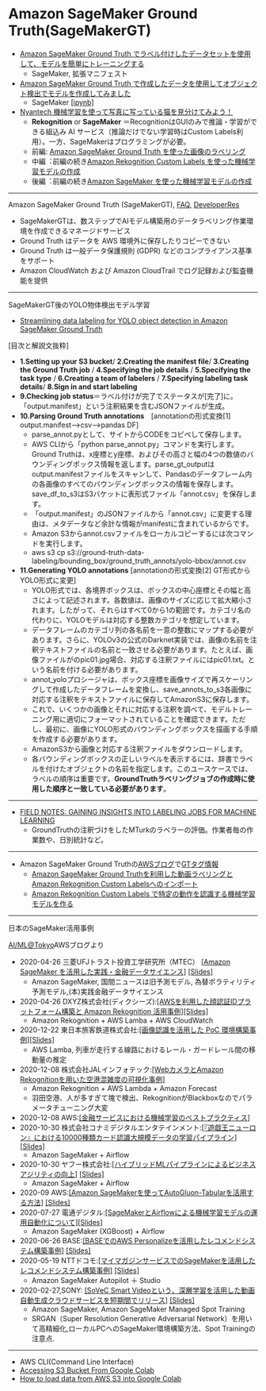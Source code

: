 # Amazon SageMaker Ground Truth(SageMakerGT)

- [Amazon SageMaker Ground Truth でラベル付けしたデータセットを使用して、モデルを簡単にトレーニングする](https://aws.amazon.com/jp/blogs/news/easily-train-models-using-datasets-labeled-by-amazon-sagemaker-ground-truth/) 
    - SageMaker, 拡張マニフェスト
- [Amazon SageMaker Ground Truth で作成したデータを使用してオブジェクト検出でモデルを作成してみました](https://dev.classmethod.jp/articles/amazon-sagemaker-object-detection-with-ground-truth/)
    - SageMaker [[ipynb]](https://gist.github.com/furuya02/1429744465506d6080813cafc8fe9579) 
- [Nyantech 機械学習を使って写真に写っている猫を見分けてみよう！](https://aws.amazon.com/jp/builders-flash/202003/sagemaker-groundtruth-cat/?awsf.filter-name=*all) 
  - **Rekognition** or **SageMaker** ＝RecognitionはGUIのみで推論・学習ができる組込み AI サービス（推論だけでない学習時はCustom Labels利用）。一方、SageMakerはプログラミングが必要。 
  - 前編: [Amazon SageMaker Ground Truth を使った画像のラベリング](https://aws.amazon.com/jp/builders-flash/202003/sagemaker-groundtruth-cat/?awsf.filter-name=*all)
  - 中編︓前編の続き[Amazon Rekognition Custom Labels を使った機械学習モデルの作成](https://aws.amazon.com/jp/builders-flash/202004/sagemaker-groundtruth-cat/?awsf.filter-name=*all)
  - 後編︓前編の続き[Amazon SageMaker を使った機械学習モデルの作成](https://aws.amazon.com/jp/builders-flash/202005/sagemaker-cat/?awsf.filter-name=*all)
 
---
Amazon SageMaker Ground Truth (SageMakerGT), [FAQ](https://aws.amazon.com/jp/sagemaker/groundtruth/faqs/), [DeveloperRes](https://aws.amazon.com/jp/sagemaker/groundtruth/developer-resources/)
   - SageMakerGTは、数ステップでAIモデル構築用のデータラベリング作業環境を作成できるマネージドサービス
   - Ground Truth はデータを AWS 環境外に保存したりコピーできない
   - Ground Truth は一般データ保護規則 (GDPR) などのコンプライアンス基準をサポート
   - Amazon CloudWatch および Amazon CloudTrail でログ記録および監査機能を提供

---
SageMakerGT後のYOLO物体検出モデル学習

- [Streamlining data labeling for YOLO object detection in Amazon SageMaker Ground Truth](https://awsfeed.com/whats-new/machine-learning/streamlining-data-labeling-for-yolo-object-detection-in-amazon-sagemaker-ground-truth)

[目次と解説文抜粋]

  - **1.Setting up your S3 bucket**/ **2.Creating the manifest file**/ **3.Creating the Ground Truth job** / **4.Specifying the job details** / **5.Specifying the task type** / **6.Creating a team of labelers** / **7.Specifying labeling task details**/  **8.Sign in and start labeling** 
  - **9.Checking job status**＝ラベル付けが完了でステータスが[完了]に。「output.manifest」という注釈結果を含むJSONファイルが生成。
  - **10.Parsing Ground Truth annotations**　[annotationの形式変換[1] output.manifest-->csv-->pandas DF]
     - parse_annot.pyとして、サイトからCODEをコピペして保存します。
     - AWS CLIから「python parse_annot.py」コマンドを実行します。Ground Truthは、x座標とy座標、およびその高さと幅の4つの数値のバウンディングボックス情報を返します。parse_gt_outputはoutput.manifestファイルをスキャンして、Pandasのデータフレーム内の各画像のすべてのバウンディングボックスの情報を保存します。save_df_to_s3はS3バケットに表形式ファイル「annot.csv」を保存します。
     - 「output.manifest」のJSONファイルから「annot.csv」に変更する理由は、メタデータなど余計な情報がmanifestに含まれているからです。
     - Amazon S3からannot.csvファイルをローカルコピーするには次コマンドを実行します。
     - aws s3 cp s3://ground-truth-data-labeling/bounding_box/ground_truth_annots/yolo-bbox/annot.csv 
  - **11.Generating YOLO annotations** [annotationの形式変換[2] GT形式からYOLO形式に変更]
     - YOLO形式では、各境界ボックスは、ボックスの中心座標とその幅と高さによって記述されます。各数値は、画像のサイズに応じて拡大縮小されます。したがって、それらはすべて0から1の範囲です。カテゴリ名の代わりに、YOLOモデルは対応する整数カテゴリを想定しています。
     - データフレームのカテゴリ列の各名前を一意の整数にマップする必要があります。さらに、YOLOv3の公式のDarknet実装では、画像の名前を注釈テキストファイルの名前と一致させる必要があります。たとえば、画像ファイルがのpic01.jpg場合、対応する注釈ファイルにはpic01.txt。という名前を付ける必要があります。
     - annot_yoloプロシージャは、ボックス座標を画像サイズで再スケーリングして作成したデータフレームを変換し、save_annots_to_s3各画像に対応する注釈をテキストファイルに保存してAmazonS3に保存します。
     - これで、いくつかの画像とそれに対応する注釈を調べて、モデルトレーニング用に適切にフォーマットされていることを確認できます。ただし、最初に、画像にYOLO形式のバウンディングボックスを描画する手順を作成する必要があります。
     - AmazonS3から画像と対応する注釈ファイルをダウンロードします。
     - 各バウンディングボックスの正しいラベルを表示するには、辞書でラベルを付けたオブジェクトの名前を指定します。このユースケースでは、ラベルの順序は重要です。**GroundTruthラベリングジョブの作成時に使用した順序と一致している必要があります**。

---
- [FIELD NOTES: GAINING INSIGHTS INTO LABELING JOBS FOR MACHINE LEARNING](https://noise.getoto.net/tag/amazon-sagemaker-ground-truth/)
  - GroundTruthの注釈づけをしたMTurkのラベラーの評価。作業者毎の作業数や、日別統計など。 

---

- Amazon SageMaker Ground Truthの[AWSブログ](https://aws.amazon.com/jp/blogs/news/)で[GTタグ情報](https://aws.amazon.com/jp/blogs/news/category/artificial-intelligence/amazon-sagemaker-ground-truth/)
  - [Amazon SageMaker Ground Truthを利用した動画ラベリングとAmazon Rekognition Custom Labelsへのインポート ](https://aws.amazon.com/jp/blogs/news/amazon-sagemaker-gt-video/)
  - [Amazon Rekognition Custom Labels で特定の動作を認識する機械学習モデルを作る](https://aws.amazon.com/jp/blogs/news/amazon-rekognition-custom-labels-motion-detect/)

---
日本のSageMaker活用事例

[AI/ML@Tokyo](https://aws.amazon.com/jp/blogs/news/tag/ai-mltokyo/)AWSブログより

- 2020-04-26 三菱UFJトラスト投資工学研究所（MTEC） [[Amazon SageMaker を活用した実践・金融データサイエンス]](https://aws.amazon.com/jp/blogs/news/aws-aiml-tokyo10/) [[Slides]](https://pages.awscloud.com/rs/112-TZM-766/images/20210408_AIML_Tokyo_MTEC.pdf)
  - Amazon SageMaker, 国間ニュースは旧予測モデル, 為替ポラティリティ予測モデル,(本)実践金融データサイエンス 
- 2020-04-26 DXYZ株式会社(ディクシーズ):[[AWSを利用した顔認証IDプラットフォーム構築と Amazon Rekognition 活用事例]](https://aws.amazon.com/jp/blogs/news/aws-aiml-tokyo10/)[[Slides]](https://pages.awscloud.com/rs/112-TZM-766/images/3.aimltokyo10_DXYZ.pdf)
  - Amazon Rekognition + AWS Lamba + AWS CloudWatch
- 2020-12-22 東日本旅客鉄道株式会社:[[画像認識を活用した PoC 環境構築事例]](https://aws.amazon.com/jp/blogs/news/aws-aiml-tokyo9/)[[Slides]](https://pages.awscloud.com/rs/112-TZM-766/images/AIML_Tokyo_9_JR_East.pdf)
  - AWS Lamba, 列車が走行する線路におけるレール・ガードレール間の移動量の推定 
- 2020-12-08 株式会社JALインフォテック:[[WebカメラとAmazon Rekognitionを用いた空港混雑度の可視化事例]](https://pages.awscloud.com/rs/112-TZM-766/images/3_AWS_AIML_Tokyo8_JIT.pdf)
  - Amazon Rekognition + AWS Lambda + Amazon Forecast 
  - 羽田空港、人が多すぎて塊で検出、RekognitionがBlackboxなのでパラメータチューニング大変
- 2020-12-08 AWS:[[金融サービスにおける機械学習のベストプラクティス]](https://d1.awsstatic.com/whitepapers/ja_JP/machine-learning-in-financial-services-on-aws.pdf)
- 2020-10-30 株式会社コナミデジタルエンタテインメント:[[『遊戯王ニューロン』における10000種類カード認識大規模データの学習パイプライン]](https://aws.amazon.com/jp/blogs/news/aws-aiml-tokyo7/)[[Slides]](https://pages.awscloud.com/rs/112-TZM-766/images/KONAMI_AIMLTokyo7.pdf)
  - Amazon SageMaker + Airflow  
- 2020-10-30 ヤフー株式会社:[[ハイブリッドMLパイプラインによるビジネスアジリティの向上]](https://aws.amazon.com/jp/blogs/news/aws-aiml-tokyo7/) [[Slides]](https://pages.awscloud.com/rs/112-TZM-766/images/Yahoo_AIMLTokyo7.pdf)
  - Amazon SageMaker + Airflow   
- 2020-09 AWS:[[Amazon SageMakerを使ってAutoGluon-Tabularを活用する方法]](https://aws.amazon.com/jp/blogs/news/aws-aiml-tokyo6/) [[Slides]](https://pages.awscloud.com/rs/112-TZM-766/images/2.AutoGluon-Tabular_SageMaker.pdf)
- 2020-07-27 電通デジタル:[[SageMakerとAirflowによる機械学習モデルの運用自動化について]](https://aws.amazon.com/jp/blogs/news/%E3%80%90%E9%96%8B%E5%82%AC%E5%A0%B1%E5%91%8A%E3%80%91aws-ai-mltokyo-5/)[[Slides]](https://speakerdeck.com/dentsudigital/sagemakertoairflowniyoruji-jie-xue-xi-moterufalseyun-yong-zi-dong-hua-nituite)
  - Amazon SageMaker (XGBoost) + Airflow 
- 2020-06-26 BASE:[[BASEでのAWS Personalizeを活用したレコメンドシステム構築事例]](https://aws.amazon.com/jp/blogs/news/aws-aiml-tokyo4/) [[Slides]](https://pages.awscloud.com/rs/112-TZM-766/images/3.BASE_aws_aiml_tokyo_4_base.pdf)
- 2020-05-19 NTTドコモ:[[マイマガジンサービスでのSageMakerを活用したレコメンドシステム構築事例]](https://aws.amazon.com/jp/blogs/news/aws-aiml-tokyo3/) [[Slides]](https://pages.awscloud.com/rs/112-TZM-766/images/04232020_AI_ML_Tokyo_docomo_handsout.pdf)
  - Amazon SageMaker Autopilot ＋ Studio 
- 2020-02-27,SONY: [[SoVeC Smart Videoという、深層学習を活用した動画自動生成クラウドサービスを短期間でリリース]](https://aws.amazon.com/jp/blogs/news/aws-aiml-tokyo2/) [[Slides]](https://pages.awscloud.com/rs/112-TZM-766/images/3_AWS_AI_et_ML_at_Tokyo_No_2_usecase_Sony_Oishi_handout.pdf)
  - Amazon SageMaker, Amazon SageMaker Managed Spot Training
  - SRGAN（Super Resolution Generative Adversarial Network）を用いて高精細化,ローカルPCへのSageMaker環境構築方法、Spot Trainingの注意点.

---
- AWS CLI(Command Line Interface)
 - [Accessing S3 Bucket From Google Colab](https://medium.com/@lily_su/accessing-s3-bucket-from-google-colab-16f7ee6c5b51)  
 - [How to load data from AWS S3 into Google Colab](https://python.plainenglish.io/how-to-load-data-from-aws-s3-into-google-colab-7e76fbf534d2)
